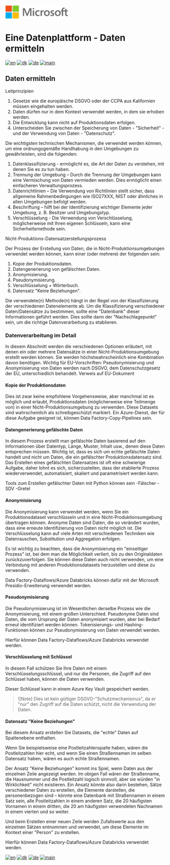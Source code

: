 ![microsoft](images/microsoft.png)

# Eine Datenplattform - Daten ermitteln

[![en](https://img.shields.io/badge/lang-en-blue.svg)](README.md)
[![dk](https://img.shields.io/badge/lang-dk-red.svg)](README-da.md)
[![de](https://img.shields.io/badge/lang-de-yellow.svg)](README-de.md)
[![main](https://img.shields.io/badge/main-document-green.svg)](../README.md)

## Daten ermitteln

Leitprinzipien

1. Gesetze wie die europäische DSGVO oder der CCPA aus Kalifornien müssen eingehalten werden.
2. Daten dürfen nur in dem Kontext verwendet werden, in dem sie erhoben werden.
3. Die Entwicklung kann nicht auf Produktionsdaten erfolgen.
4. Unterscheiden Sie zwischen der Speicherung von Daten - "Sicherheit" - und der Verwendung von Daten - "Datenschutz".

Die wichtigsten technischen Mechanismen, die verwendet werden können, um eine ordnungsgemäße Handhabung in den Umgebungen zu gewährleisten, sind die folgenden:

1. Datenklassifizierung - ermöglicht es, die Art der Daten zu verstehen, mit denen Sie es zu tun haben.
2. Trennung der Umgebung – Durch die Trennung der Umgebungen kann eine Vermischung von Daten vermieden werden. Dies ermöglicht einen einfacheren Verwaltungsprozess.
3. Datenrichtlinien – Die Verwendung von Richtlinien stellt sicher, dass allgemeine Rahmenbedingungen wie ISO27XXX, NIST oder ähnliches in allen Umgebungen befolgt werden.
4. Beschriftung – hilft bei der Identifizierung wichtiger Elemente jeder Umgebung, z. B. Besitzer und Umgebungstyp.
5. Verschlüsselung - Die Verwendung von Verschlüsselung, möglicherweise mit Ihren eigenen Schlüsseln, kann eine Sicherheitsmethode sein.

Nicht-Produktions-Datensatzerstellungsprozess

Der Prozess der Erstellung von Daten, die in Nicht-Produktionsumgebungen verwendet werden können, kann einer (oder mehrere) der folgenden sein:

1. Kopie der Produktionsdaten.
2. Datengenerierung von gefälschten Daten.
3. Anonymisierung.
4. Pseudonymisierung.
5. Verschlüsselung + Wörterbuch.
6. Datensatz "Keine Beziehungen".

Die verwendete(n) Methode(n) hängt in der Regel von der Klassifizierung der verschiedenen Datenelemente ab. Um die Klassifizierung verschiedener Daten/Datensätze zu bestimmen, sollte eine "Datenbank" dieser Informationen geführt werden. Dies sollte dann der "Nachschlagepunkt" sein, um die richtige Datenverarbeitung zu etablieren.

### Datenverarbeitung im Detail

In diesem Abschnitt werden die verschiedenen Optionen erläutert, mit denen ein oder mehrere Datensätze in einer Nicht-Produktionsumgebung erstellt werden können. Sie werden höchstwahrscheinlich eine Kombination davon benötigen.
Wichtig für EU-Vorschriften: Pseudonymisierung und Anonymisierung von Daten werden nach DSGVO, dem Datenschutzgesetz der EU, unterschiedlich behandelt.
Verweis auf EU-Dokument


#### Kopie der Produktionsdaten

Dies ist zwar keine empfohlene Vorgehensweise, aber manchmal ist es möglich und erlaubt, Produktionsdaten (möglicherweise eine Teilmenge von) in einer Nicht-Produktionsumgebung zu verwenden. Diese Datasets sind wahrscheinlich als schreibgeschützt markiert.
Ein Azure-Dienst, der für diese Aufgabe geeignet ist, können Data Factory-Copy-Pipelines sein.

#### Datengenerierung gefälschte Daten

In diesem Prozess erstellt man gefälschte Daten basierend auf den Informationen über Datentyp, Länge, Muster, Inhalt usw., denen diese Daten entsprechen müssen. Wichtig ist, dass es sich um echte gefälschte Daten handelt und nicht um Daten, die ein gefälschter Produktionsdatensatz sind.
Das Erstellen eines gefälschten Datensatzes ist oft eine schwierige Aufgabe, daher lohnt es sich, sicherzustellen, dass der etablierte Prozess wiederverwendet, automatisiert, skaliert und parametrisiert werden kann.

Tools zum Erstellen gefälschter Daten mit Python können sein
-Fälscher
-SDV
-Gretel

#### Anonymisierung

Die Anonymisierung kann verwendet werden, wenn Sie ein Produktionsdataset verschlüsseln und in eine Nicht-Produktionsumgebung übertragen können. Anonyme Daten sind Daten, die so verändert wurden, dass eine erneute Identifizierung von Daten nicht möglich ist.
Die Verschlüsselung kann auf viele Arten mit verschiedenen Techniken wie Datenrauschen, Substitution und Aggregation erfolgen.

Es ist wichtig zu beachten, dass die Anonymisierung ein "einseitiger Prozess" ist, bei dem man die Möglichkeit verliert, bis zu den Originaldaten zurückzuverfolgen. Sie können diese Daten auch nicht verwenden, um eine Verbindung mit anderen Produktionsdatasets herzustellen und diese zu verwenden.

Data Factory-Dataflows/Azure Databricks können dafür mit der Microsoft Presidio-Erweiterung verwendet werden.

#### Pseudonymisierung

Die Pseudonymisierung ist im Wesentlichen derselbe Prozess wie die Anonymisierung, mit einem großen Unterschied. Pseudonyme Daten sind Daten, die vom Ursprung der Daten anonymisiert wurden, aber bei Bedarf erneut identifiziert werden können.
Tokenisierungs- und Hashing-Funktionen können zur Pseudonymisierung von Daten verwendet werden.

Hierfür können Data Factory-Dataflows/Azure Databricks verwendet werden.

#### Verschlüsselung mit Schlüssel

In diesem Fall schützen Sie Ihre Daten mit einem Verschlüsselungsschlüssel, und nur die Personen, die Zugriff auf den Schlüssel haben, können die Daten verwenden.

Dieser Schlüssel kann in einem Azure Key Vault gespeichert werden.

>![Note]
>Dies ist kein gültiger DSGVO-"Schutzmechanismus", da er "nur" den Zugriff auf die Daten schützt, nicht die Verwendung der Daten.


#### Datensatz "Keine Beziehungen"

Bei diesem Ansatz erstellen Sie Datasets, die "echte" Daten auf Spaltenebene enthalten. 

Wenn Sie beispielsweise eine Postleitzahlenspalte haben, wären die Postleitzahlen hier echt, und wenn Sie einen Straßennamen im selben Datensatz haben, wären es auch echte Straßennamen.

Der Ansatz "Keine Beziehungen" kommt ins Spiel, wenn Daten aus der einzelnen Zeile angezeigt werden. Im obigen Fall wären der Straßenname, die Hausnummer und die Postleitzahl logisch sinnvoll, aber sie würden "in Wirklichkeit" nicht existieren.
Ein Ansatz könnte also darin bestehen, Sätze verschiedener Daten zu erstellen, die Elemente darstellen, die personenbezogen sind – könnte eine Datenbank mit Straßennamen in einem Satz sein, alle Postleitzahlen in einem anderen Satz, die 20 häufigsten Vornamen in einem dritten, die 20 am häufigsten verwendeten Nachnamen in einem vierten und so weiter.

Und beim Erstellen einer neuen Zeile werden Zufallswerte aus den einzelnen Sätzen entnommen und verwendet, um diese Elemente im Kontext einer "Person" zu erstellen.

Hierfür können Data Factory-Dataflows/Azure Databricks verwendet werden.

[![en](https://img.shields.io/badge/lang-en-blue.svg)](README.md)
[![dk](https://img.shields.io/badge/lang-dk-red.svg)](README-da.md)
[![de](https://img.shields.io/badge/lang-de-yellow.svg)](README-de.md)
[![main](https://img.shields.io/badge/main-document-green.svg)](../README.md)
